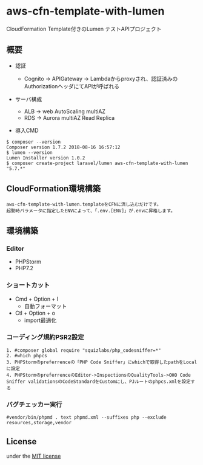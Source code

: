 # aws-cfn-template-with-lumen

CloudFormation Template付きのLumen テストAPIプロジェクト

## 概要

- 認証
    - Cognito -> APIGateway -> Lambdaからproxyされ、認証済みのAuthorizationヘッダにてAPIが呼ばれる

- サーバ構成
    - ALB -> web AutoScaling multiAZ
    - RDS -> Aurora multiAZ Read Replica

- 導入CMD

```
$ composer --version
Composer version 1.7.2 2018-08-16 16:57:12
$ lumen --version
Lumen Installer version 1.0.2
$ composer create-project laravel/lumen aws-cfn-template-with-lumen "5.7.*"
```


## CloudFormation環境構築

```
aws-cfn-template-with-lumen.templateをCFNに流し込むだけです。
起動時パラメータに指定したENVによって、「.env.[ENV]」が.envに昇格します。
```

## 環境構築

### Editor

- PHPStorm
- PHP7.2

### ショートカット

- Cmd + Option + l
    - 自動フォーマット
- Ctl + Option + o
    - import最適化


### コーディング規約PSR2設定

```
1. #composer global require "squizlabs/php_codesniffer=*"
2. #which phpcs
3. PHPStormのpreferrenceの「PHP Code Sniffer」にwhichで取得したpathをLocalに設定
4. PHPStormのpreferrenceのEditor->InspectionsのQualityTools->OHO Code Sniffer validationsのCodeStandardをCustomにし、PJルートのphpcs.xmlを設定する
```

### バグチェッカー実行

```
#vendor/bin/phpmd . text phpmd.xml --suffixes php --exclude resources,storage,vendor
```

## License

under the [MIT license](http://opensource.org/licenses/MIT)
